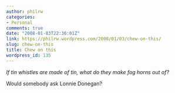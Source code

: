 ```yaml
---
author: philrw
categories:
- Personal
comments: true
date: "2008-01-03T22:36:01Z"
link: https://philrw.wordpress.com/2008/01/03/chew-on-this/
slug: chew-on-this
title: Chew on this
wordpress_id: 135
---
```


_If tin whistles are made of tin, what do they make fog horns out of?_


Would somebody ask Lonnie Donegan?
